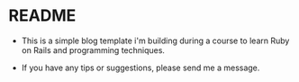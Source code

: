 # README

* This is a simple blog template i'm building during a course to learn Ruby on Rails and programming techniques.

* If you have any tips or suggestions, please send me a message.
